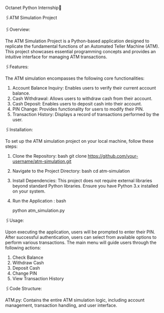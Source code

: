 Octanet Python Internship🔖

🖇️ATM Simulation Project

🖇️Overview:

The ATM Simulation Project is a Python-based application designed to replicate the fundamental functions of an Automated Teller Machine (ATM). This project showcases essential programming concepts and provides an intuitive interface for managing ATM transactions.

🖇️Features:

The ATM simulation encompasses the following core functionalities:

1) Account Balance Inquiry: Enables users to verify their current account balance.
2) Cash Withdrawal: Allows users to withdraw cash from their account.
3) Cash Deposit: Enables users to deposit cash into their account.
4) PIN Change: Provides functionality for users to modify their PIN.
5) Transaction History: Displays a record of transactions performed by the user.

🖇️Installation:

To set up the ATM simulation project on your local machine, follow these steps:

1) Clone the Repository: bash
   git clone https://github.com/your-username/atm-simulation.git

2) Navigate to the Project Directory: bash
   cd atm-simulation

3) Install Dependencies: This project does not require external libraries beyond standard Python libraries. Ensure you have Python 3.x installed on your system.

4) Run the Application : bash

   python atm_simulation.py

🖇️Usage:

Upon executing the application, users will be prompted to enter their PIN. After successful authentication, users can select from available options to perform various transactions. The main menu will guide users through the following actions:

1) Check Balance
2) Withdraw Cash
3) Deposit Cash
4) Change PIN
5) View Transaction History

🖇️Code Structure:

ATM.py: Contains the entire ATM simulation logic, including account management, transaction handling, and user interface.
